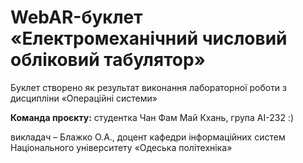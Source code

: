 # WebAR-буклет «Електромеханічний числовий обліковий табулятор»
 Буклет створено як результат виконання лабораторної роботи з дисципліни «Операційні системи» 

 **Команда проєкту:**
 студентка Чан Фам Май Кхань, група АІ-232 :)

викладач – Блажко О.А., доцент кафедри інформаційних систем Національного університету «Одеська політехніка»
 


